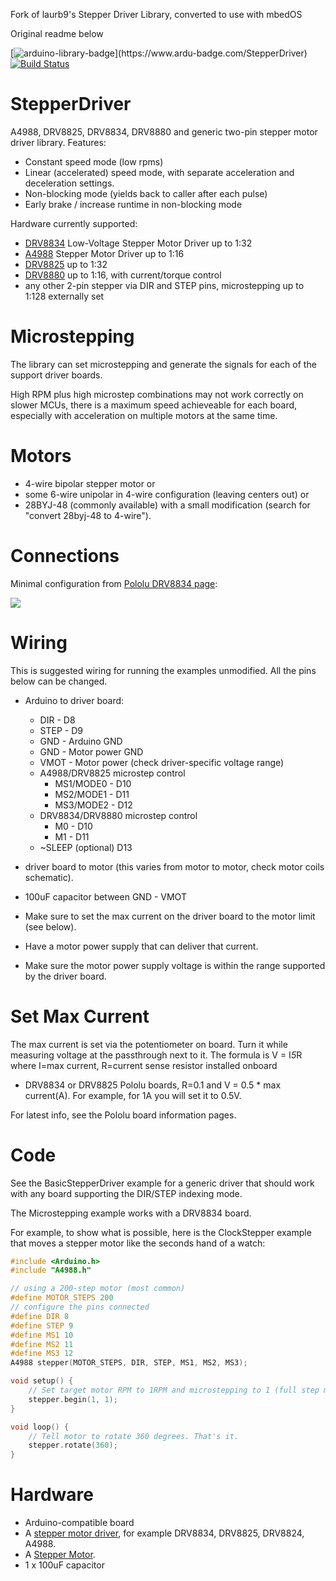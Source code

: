 Fork of laurb9's Stepper Driver Library, converted to use with mbedOS

Original readme below


[![arduino-library-badge](https://www.ardu-badge.com/badge/StepperDriver.svg?)](https://www.ardu-badge.com/StepperDriver)
[![Build Status](https://travis-ci.com/laurb9/StepperDriver.svg?branch=master)](https://travis-ci.com/laurb9/StepperDriver)

StepperDriver
=============

A4988, DRV8825, DRV8834, DRV8880 and generic two-pin stepper motor driver library.
Features:
   - Constant speed mode (low rpms)
   - Linear (accelerated) speed mode, with separate acceleration and deceleration settings.
   - Non-blocking mode (yields back to caller after each pulse)
   - Early brake / increase runtime in non-blocking mode

Hardware currently supported: 
   - <a href="https://www.pololu.com/product/2134">DRV8834</a> Low-Voltage Stepper Motor Driver
     up to 1:32
   - <a href="https://www.pololu.com/product/1182">A4988</a> Stepper Motor Driver up to 1:16
   - <a href="https://www.pololu.com/product/2131">DRV8825</a> up to 1:32
   - <a href="https://www.pololu.com/product/2971">DRV8880</a> up to 1:16, with current/torque control
   - any other 2-pin stepper via DIR and STEP pins, microstepping up to 1:128 externally set

Microstepping
=============

The library can set microstepping and generate the signals for each of the support driver boards.

High RPM plus high microstep combinations may not work correctly on slower MCUs, there is a maximum speed
achieveable for each board, especially with acceleration on multiple motors at the same time.

Motors
======

- 4-wire bipolar stepper motor or 
- some 6-wire unipolar in 4-wire configuration (leaving centers out) or
- 28BYJ-48 (commonly available) with a small modification (search for "convert 28byj-48 to 4-wire").

Connections
===========

Minimal configuration from <a href="https://www.pololu.com/product/2134">Pololu DRV8834 page</a>:

<img src="https://a.pololu-files.com/picture/0J4344.600.png">

Wiring
======

This is suggested wiring for running the examples unmodified. All the pins below can be changed.

- Arduino to driver board:
    - DIR - D8
    - STEP - D9
    - GND - Arduino GND
    - GND - Motor power GND
    - VMOT - Motor power (check driver-specific voltage range)
    - A4988/DRV8825 microstep control
      - MS1/MODE0 - D10
      - MS2/MODE1 - D11
      - MS3/MODE2 - D12
    - DRV8834/DRV8880 microstep control
      - M0 - D10
      - M1 - D11
    - ~SLEEP (optional) D13

- driver board to motor (this varies from motor to motor, check motor coils schematic).
- 100uF capacitor between GND - VMOT 
- Make sure to set the max current on the driver board to the motor limit (see below).
- Have a motor power supply that can deliver that current.
- Make sure the motor power supply voltage is within the range supported by the driver board.

Set Max Current
===============

The max current is set via the potentiometer on board.
Turn it while measuring voltage at the passthrough next to it.
The formula is V = I*5*R where I=max current, R=current sense resistor installed onboard

- DRV8834 or DRV8825 Pololu boards, R=0.1 and V = 0.5 * max current(A). 
  For example, for 1A you will set it to 0.5V.

For latest info, see the Pololu board information pages.

Code
====

See the BasicStepperDriver example for a generic driver that should work with any board
supporting the DIR/STEP indexing mode.

The Microstepping example works with a DRV8834 board.

For example, to show what is possible, here is the ClockStepper example that moves a 
stepper motor like the seconds hand of a watch:

```C++
#include <Arduino.h>
#include "A4988.h"

// using a 200-step motor (most common)
#define MOTOR_STEPS 200
// configure the pins connected
#define DIR 8
#define STEP 9
#define MS1 10
#define MS2 11
#define MS3 12
A4988 stepper(MOTOR_STEPS, DIR, STEP, MS1, MS2, MS3);

void setup() {
    // Set target motor RPM to 1RPM and microstepping to 1 (full step mode)
    stepper.begin(1, 1);
}

void loop() {
    // Tell motor to rotate 360 degrees. That's it.
    stepper.rotate(360);
}
```

Hardware
========
- Arduino-compatible board
- A <a href="https://www.pololu.com/category/120/stepper-motor-drivers">stepper motor driver</a>, for example DRV8834, DRV8825, DRV8824, A4988.
- A <a href="http://www.circuitspecialists.com/stepper-motor">Stepper Motor</a>.
- 1 x 100uF capacitor
